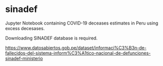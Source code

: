 # sinadef

Jupyter Notebook containing COVID-19 deceases estimates in Peru using excess decesases. 

Downloading SINADEF database is required. 

https://www.datosabiertos.gob.pe/dataset/informaci%C3%B3n-de-fallecidos-del-sistema-inform%C3%A1tico-nacional-de-defunciones-sinadef-ministerio

